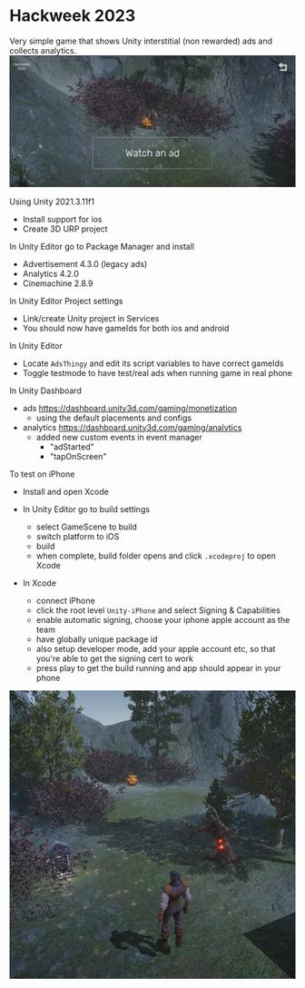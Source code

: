 # Hackweek 2023

Very simple game that shows Unity interstitial (non rewarded) ads and collects analytics.
<img src="Screenshot 2023-02-10 at 11.43.44.png"/>

Using Unity 2021.3.11f1
- Install support for ios
- Create 3D URP project

In Unity Editor go to Package Manager and install
- Advertisement 4.3.0 (legacy ads)
- Analytics 4.2.0
- Cinemachine 2.8.9

In Unity Editor Project settings
- Link/create Unity project in Services 
- You should now have gameIds for both ios and android

In Unity Editor
- Locate `AdsThingy` and edit its script variables to have correct gameIds
- Toggle testmode to have test/real ads when running game in real phone

In Unity Dashboard
- ads https://dashboard.unity3d.com/gaming/monetization
  - using the default placements and configs
- analytics https://dashboard.unity3d.com/gaming/analytics
  - added new custom events in event manager 
    - "adStarted"
    - "tapOnScreen"

To test on iPhone
- Install and open Xcode 

- In Unity Editor go to build settings
  - select GameScene to build
  - switch platform to iOS
  - build
  - when complete, build folder opens and click `.xcodeproj` to open Xcode

- In Xcode
  - connect iPhone
  - click the root level `Unity-iPhone` and select Signing & Capabilities
  - enable automatic signing, choose your iphone apple account as the team
  - have globally unique package id
  - also setup developer mode, add your apple account etc, so that you're able to get the signing cert to work
  - press play to get the build running and app should appear in your phone

<img src="Screenshot 2023-02-10 at 11.42.00.png"/>